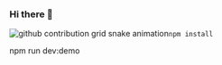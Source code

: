 ### Hi there 👋

<!--
**byancagarcia/byancagarcia** is a ✨ _special_ ✨ repository because its `README.md` (this file) appears on your GitHub profile.

Here are some ideas to get you started:

- 🔭 I’m currently working on ...
- 🌱 I’m currently learning ...
- 👯 I’m looking to collaborate on ...
- 🤔 I’m looking for help with ...
- 💬 Ask me about ...
- 📫 How to reach me: ...
- 😄 Pronouns: ...
- ⚡ Fun fact: ...
-->

<picture>
  <source
    media="(prefers-color-scheme: dark)"
    srcset="https://raw.githubusercontent.com/byuancagarcia/byancagarcia/output/cobrinha.svg"
  />
  <source
    media="(prefers-color-scheme: light)"
    srcset="https://raw.githubusercontent.com/byancagarcia/byancagarcia/output/cobrinha.svg"
  />
  <img
    alt="github contribution grid snake animation"
    src="https://raw.githubusercontent.com/byancagarcia/byancagarcia/output/cobrinha.svg"

    npm install

npm run dev:demo
